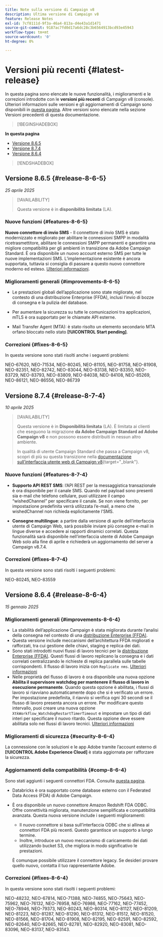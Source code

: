 ```yaml
---
title: Note sulla versione di Campaign v8
description: Ultima versione di Campaign v8
feature: Release Notes
exl-id: 7cf8111d-9f3a-46a4-813a-d4e43a1d1471
source-git-commit: 9187ac7fd0d17a6dc28c3b6564913bcd93e45943
workflow-type: tm+mt
source-wordcount: '0'
ht-degree: 0%

---
```


# Versioni più recenti {#latest-release}

In questa pagina sono elencate le nuove funzionalità, i miglioramenti e le correzioni introdotte con le **versioni più recenti** di Campaign v8 (console). Ulteriori informazioni sulle versioni e gli aggiornamenti di Campaign sono disponibili in [questa pagina](upgrades.md). Altre versioni sono elencate nella sezione Versioni precedenti di questa documentazione.

>[!BEGINSHADEBOX]

**In questa pagina**

* [Versione 8.6.5](#release-8-6-5)
* [Versione 8.7.4](#release-8-7-4)
* [Versione 8.6.4](#release-8-6-4)

>[!ENDSHADEBOX]

## Versione 8.6.5 {#release-8-6-5}

_25 aprile 2025_

>[!AVAILABILITY]
>
>Questa versione è in **disponibilità limitata** (LA).

### Nuove funzioni {#features-8-6-5}

**Nuovo connettore di invio SMS** - Il connettore di invio SMS è stato modernizzato e migliorato per abilitare le connessioni SMPP in modalità ricetrasmettitore, abilitare le connessioni SMPP permanenti e garantire una migliore compatibilità per gli ambienti in transizione da Adobe Campaign Standard. È ora disponibile un nuovo account esterno SMS per tutte le nuove implementazioni SMS. L’implementazione esistente è ancora supportata, tuttavia si consiglia di passare a questo nuovo connettore moderno ed esteso. [Ulteriori informazioni](../send/sms/sms.md).

### Miglioramenti generali {#improvements-8-6-5}

* Le prestazioni globali dell’applicazione sono state migliorate, nel contesto di una distribuzione Enterprise (FFDA), inclusi l’invio di bozze di consegna e la pulizia del database.

* Per aumentare la sicurezza su tutte le comunicazioni tra applicazioni, mTLS è ora supportato per le chiamate API esterne.

* Mail Transfer Agent (MTA): è stato risolto un elemento secondario MTA orfano bloccato nello stato **[!UICONTROL Start pending]**.

### Correzioni {#fixes-8-6-5}

In questa versione sono stati risolti anche i seguenti problemi:

NEO-67620, NEO-71534, NEO-80245, NEO-81105, NEO-81758, NEO-81908, NEO-82351, NEO-82742, NEO-83044, NEO-83138, NEO-83350, NEO-83729, NEO-83793, NEO-83809, NEO-84038, NEO-84108, NEO-85269, NEO-86121, NEO-86556, NEO-86739

## Versione 8.7.4 {#release-8-7-4}

_10 aprile 2025_

>[!AVAILABILITY]
>
>Questa versione è in **Disponibilità limitata** (LA). È limitata ai clienti che eseguono la migrazione **da Adobe Campaign Standard ad Adobe Campaign v8** e non possono essere distribuiti in nessun altro ambiente.
>
>In qualità di utente Campaign Standard che passa a Campaign v8, scopri di più su questa transizione nella [documentazione sull’interfaccia utente web di Campaign v8](https://experienceleague.adobe.com/it/docs/campaign-web/v8/start/acs-migration){target="_blank"}.

### Nuove funzioni {#features-8-7-4}

* **Supporto API REST SMS**: l’API REST per la messaggistica transazionale è ora disponibile per il canale SMS. Quando nel payload sono presenti sia e-mail che telefono cellulare, puoi utilizzare il campo “wishedChannel” per specificare il canale. Se non viene fornito, per impostazione predefinita verrà utilizzata l’e-mail, a meno che wishedChannel non richieda esplicitamente l’SMS.

* **Consegne multilingue**: a partire dalla versione di aprile dell’interfaccia utente di Campaign Web, sarà possibile inviare più consegne e-mail in lingue diverse e accedere ai rapporti dinamici correlati. Questa funzionalità sarà disponibile nell’interfaccia utente di Adobe Campaign Web solo alla fine di aprile e richiederà un aggiornamento del server a Campaign v8.7.4.

### Correzioni {#fixes-8-7-4}

In questa versione sono stati risolti i seguenti problemi:

NEO-80245, NEO-83559

## Versione 8.6.4 {#release-8-6-4}

_15 gennaio 2025_

### Miglioramenti generali {#improvements-8-6-4}

* La stabilità dell’applicazione Campaign è stata migliorata durante l’analisi della consegna nel contesto di una [distribuzione Enterprise (FFDA)](../../v8/architecture/enterprise-deployment.md).
* Questa versione include meccanismi dell’architettura FFDA migliorati e rafforzati, tra cui gestione delle chiavi, staging e replica dei dati.
* Sono stati introdotti nuovi flussi di lavoro tecnici per la [distribuzione Enterprise (FFDA)](../../v8/architecture/enterprise-deployment.md). Questi flussi di lavoro replicano la consegna e i dati correlati centralizzando le richieste di replica parallela sulle tabelle corrispondenti. Il flusso di lavoro inizia con `Replicate nms`. [Ulteriori informazioni](../architecture/replication.md)
* Nelle proprietà del flusso di lavoro è ora disponibile una nuova opzione **Abilita il supervisore watchdog per mantenere il flusso di lavoro in esecuzione permanente**. Quando questa opzione è abilitata, i flussi di lavoro si riavviano automaticamente dopo che si è verificato un errore. Per impostazione predefinita, il riavvio si verifica ogni 30 secondi se il flusso di lavoro presenta ancora un errore. Per modificare questo intervallo, puoi creare una nuova opzione `XtkWorkflow_WatchdogRestartTimerTimeout` e impostare un tipo di dati interi per specificare il nuovo ritardo. Questa opzione deve essere abilitata solo nei flussi di lavoro tecnici. [Ulteriori informazioni](../../automation/workflow/workflow-properties.md#execution)

### Miglioramenti di sicurezza {#security-8-6-4}

La connessione con le soluzioni e le app Adobe tramite l’account esterno di **[!UICONTROL Adobe Experience Cloud]** è stata aggiornata per rafforzare la sicurezza.

<!--
### Connection to Campaign {#ims-8-6-4}

**(Limited availability)** For a restricted list of customers, Campaign v8.6.4 can allow native authentication mode instead of Adobe Identity Management System (IMS). Note that if you are using Campaign native authentication, you cannot access to [Campaign Web User Interface](../start/campaign-ui.md#campaign-web-user-interface).-->

### Aggiornamenti della compatibilità {#comp-8-6-4}

Sono stati aggiunti i seguenti connettori FDA. Consulta [questa pagina](compatibility-matrix.md#FederatedDataAccessFDA).

* Databricks è ora supportato come database esterno con il Federated Data Access (FDA) di Adobe Campaign.

* È ora disponibile un nuovo connettore Amazon Redshift FDA ODBC. Offre connettività migliorata, manutenzione semplificata e compatibilità avanzata. Questa nuova versione include i seguenti miglioramenti:

   * Il nuovo connettore si basa sull’interfaccia ODBC che si allinea ai connettori FDA più recenti. Questo garantisce un supporto a lungo termine.
   * Inoltre, introduce un nuovo meccanismo di caricamento dei dati utilizzando bucket S3, che migliora in modo significativo le prestazioni.

  È comunque possibile utilizzare il connettore legacy. Se desideri provare quello nuovo, contatta il tuo rappresentante Adobe.

### Correzioni {#fixes-8-6-4}

In questa versione sono stati risolti i seguenti problemi:

NEO-48232, NEO-67814, NEO-71388, NEO-74855, NEO-75643, NEO-75962, NEO-76132, NEO-76958, NEO-76986, NEO-77162, NEO-77452, NEO-78946, NEO-79373, NEO-80243, NEO-80314, NEO-81127, NEO-81209, NEO-81223, NEO-81287, NEO-81290, NEO-81312, NEO-81512, NEO-81520, NEO-81566, NEO-81704, NEO-81908, NEO-82195, NEO-82591, NEO-82592, NEO-82640, NEO-82665, NEO-82781, NEO-82920, NEO-83081, NEO-83096, NEO-83137, NEO-83143.

